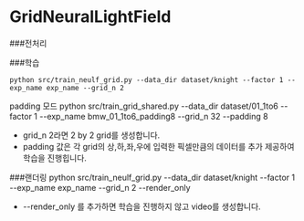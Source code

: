 
# GridNeuralLightField
###전처리

###학습

    python src/train_neulf_grid.py --data_dir dataset/knight --factor 1 --exp_name exp_name --grid_n 2
padding 모드
    python src/train_grid_shared.py --data_dir dataset/01_1to6 --factor 1 --exp_name bmw_01_1to6_padding8 --grid_n 32 --padding 8 


* grid_n 2라면 2 by 2 grid를 생성합니다.
* padding 값은 각 grid의 상,하,좌,우에 입력한 픽셀만큼의 데이터를 추가 제공하여 학습을 진행힙니다.

###랜더링
    python src/train_neulf_grid.py --data_dir dataset/knight --factor 1 --exp_name exp_name --grid_n 2 --render_only
* --render_only 를 추가하면 학습을 진행하지 않고 video를 생성합니다.
